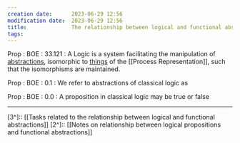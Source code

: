 ```yaml
---
creation date:		2023-06-29 12:56
modification date:	2023-06-29 12:56
title: 				The relationship between logical and functional abstractions
tags:
---
```

Prop : BOE : 33.121 : A Logic is a system facilitating the manipulation of [abstractions](Def-TC-0.1.2-abstraction), isomorphic to [things](Def-TC-0.0-representative_abstraction.md) of the [[Process Representation]], such that the isomorphisms are maintained.

Prop : BOE : 0.1 : We refer to abstractions of classical logic as

Prop : BOE : 0.0 : A proposition in classical logic may be true or false



---
[3^]:: [[Tasks related to the relationship between logical and functional abstractions]]
[2^]:: [[Notes on relationship between logical propositions and functional abstractions]]